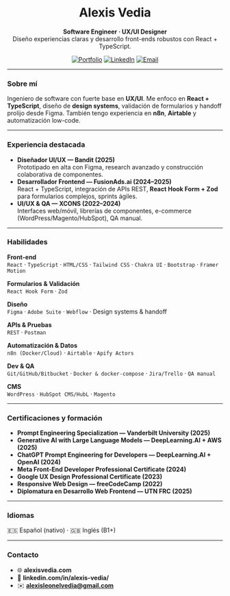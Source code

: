 <!-- GitHub Profile README — Alexis Vedia -->
<h1 align="center">Alexis Vedia</h1>

<p align="center">
  <b>Software Engineer · UX/UI Designer</b><br/>
  Diseño experiencias claras y desarrollo front-ends robustos con React + TypeScript.
</p>

<p align="center">
  <a href="https://www.alexisvedia.com" target="_blank"><img alt="Portfolio" src="https://img.shields.io/badge/Portfolio-alexisvedia.com-111?style=for-the-badge"></a>
  <a href="https://www.linkedin.com/in/alexis-vedia/" target="_blank"><img alt="LinkedIn" src="https://img.shields.io/badge/LinkedIn-@alexis--vedia-111?style=for-the-badge"></a>
  <a href="mailto:alexisleonelvedia@gmail.com"><img alt="Email" src="https://img.shields.io/badge/Email-alexisleonelvedia%40gmail.com-111?style=for-the-badge"></a>
</p>

---

### Sobre mí
Ingeniero de software con fuerte base en **UX/UI**. Me enfoco en **React + TypeScript**, diseño de **design systems**, validación de formularios y handoff prolijo desde Figma. También tengo experiencia en **n8n**, **Airtable** y automatización low-code.

---

### Experiencia destacada
- **Diseñador UI/UX — Bandit (2025)**  
  Prototipado en alta con Figma, research avanzado y construcción colaborativa de componentes.
- **Desarrollador Frontend — FusionAds.ai (2024–2025)**  
  React + TypeScript, integración de APIs REST, **React Hook Form + Zod** para formularios complejos, sprints ágiles.
- **UI/UX & QA — XCONS (2022–2024)**  
  Interfaces web/móvil, librerías de componentes, e-commerce (WordPress/Magento/HubSpot), QA manual.

---

### Habilidades
**Front-end**  
`React` · `TypeScript` · `HTML/CSS` · `Tailwind CSS` · `Chakra UI` · `Bootstrap` · `Framer Motion`

**Formularios & Validación**  
`React Hook Form` · `Zod`

**Diseño**  
`Figma` · `Adobe Suite` · `Webflow` · Design systems & handoff

**APIs & Pruebas**  
`REST` · `Postman`

**Automatización & Datos**  
`n8n (Docker/Cloud)` · `Airtable` · `Apify Actors`

**Dev & QA**  
`Git/GitHub/Bitbucket` · `Docker & docker-compose` · `Jira/Trello` · `QA manual`

**CMS**  
`WordPress` · `HubSpot CMS/HubL` · `Magento`

---

### Certificaciones y formación
- **Prompt Engineering Specialization — Vanderbilt University (2025)**  
- **Generative AI with Large Language Models — DeepLearning.AI + AWS (2025)**  
- **ChatGPT Prompt Engineering for Developers — DeepLearning.AI + OpenAI (2024)**  
- **Meta Front-End Developer Professional Certificate (2024)**  
- **Google UX Design Professional Certificate (2023)**  
- **Responsive Web Design — freeCodeCamp (2022)**  
- **Diplomatura en Desarrollo Web Frontend — UTN FRC (2025)**

---

### Idiomas
🇪🇸 Español (nativo) · 🇬🇧 Inglés (B1+)

---

### Contacto
- 🌐 **alexisvedia.com**  
- 💼 **linkedin.com/in/alexis-vedia/**  
- ✉️ **alexisleonelvedia@gmail.com**

<!-- Tip: si querés una versión bilingüe, puedo agregar un bloque <details> con EN. -->
